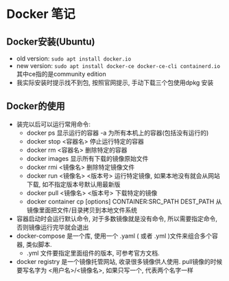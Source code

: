 # Docker 笔记

## Docker安装(Ubuntu)

- old version: `sudo apt install docker.io`
- new version: `sudo apt install docker-ce docker-ce-cli containerd.io`其中ce指的是community edition
- 我实际安装时提示找不到包, 按照官网提示, 手动下载三个包使用dpkg 安装

## Docker的使用

- 装完以后可以运行常用命令:
  - docker ps 显示运行的容器 -a 为所有本机上的容器(包括没有运行的)
  - docker stop <容器名> 停止运行特定的容器
  - docker rm <容器名> 删除特定的容器
  - docker images 显示所有下载的镜像原始文件
  - docker rmi <镜像名> 删除特定镜像文件
  - docker run <镜像名> <版本号> 运行特定镜像, 如果本地没有就会从网站下载, 如不指定版本号默认用最新版
  - docker pull <镜像名> <版本号> 下载特定的镜像
  - docker container cp [options] CONTAINER:SRC_PATH DEST_PATH 从镜像里面把文件/目录拷贝到本地文件系统
- 容器启动时会运行默认命令, 对于多数镜像就是没有命令, 所以需要指定命令, 否则镜像运行完毕就会退出
- docker-compose 是一个库, 使用一个 .yaml ( 或者 .yml )文件来组合多个容器, 类似脚本. 
  - .yml 文件要指定里面组件的版本, 可参考官方文档.
- docker registry 是一个镜像托管网站, 收录很多镜像供人使用. pull镜像的时候要写名字为 <用户名>/<镜像名>, 如果只写一个, 代表两个名字一样